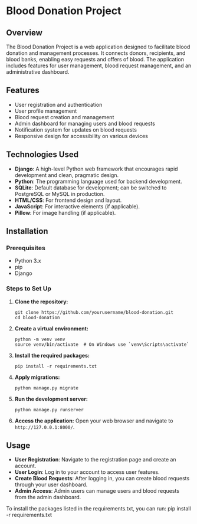 # Blood Donation Project

## Overview

The Blood Donation Project is a web application designed to facilitate blood donation and management processes. It connects donors, recipients, and blood banks, enabling easy requests and offers of blood. The application includes features for user management, blood request management, and an administrative dashboard.

## Features

- User registration and authentication
- User profile management
- Blood request creation and management
- Admin dashboard for managing users and blood requests
- Notification system for updates on blood requests
- Responsive design for accessibility on various devices

## Technologies Used

- **Django**: A high-level Python web framework that encourages rapid development and clean, pragmatic design.
- **Python**: The programming language used for backend development.
- **SQLite**: Default database for development; can be switched to PostgreSQL or MySQL in production.
- **HTML/CSS**: For frontend design and layout.
- **JavaScript**: For interactive elements (if applicable).
- **Pillow**: For image handling (if applicable).

## Installation

### Prerequisites

- Python 3.x
- pip
- Django

### Steps to Set Up

1. **Clone the repository:**

   ```
   git clone https://github.com/yourusername/blood-donation.git
   cd blood-donation
   ```

2. **Create a virtual environment:**

   ```
   python -m venv venv
   source venv/bin/activate  # On Windows use `venv\Scripts\activate`
   ```

3. **Install the required packages:**

   ```
   pip install -r requirements.txt
   ```

4. **Apply migrations:**

   ```
   python manage.py migrate
   ```

5. **Run the development server:**

   ```
   python manage.py runserver
   ```

6. **Access the application:**
   Open your web browser and navigate to `http://127.0.0.1:8000/`.

## Usage

- **User Registration**: Navigate to the registration page and create an account.
- **User Login**: Log in to your account to access user features.
- **Create Blood Requests**: After logging in, you can create blood requests through your user dashboard.
- **Admin Access**: Admin users can manage users and blood requests from the admin dashboard.

To install the packages listed in the requirements.txt, you can run:
pip install -r requirements.txt


